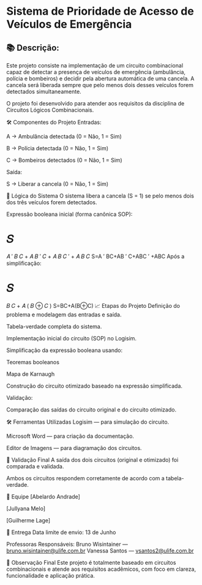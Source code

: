 # Sistema de Prioridade de Acesso de Veículos de Emergência

## 📚 Descrição:

Este projeto consiste na implementação de um circuito combinacional capaz de detectar a presença de veículos de emergência (ambulância, polícia e bombeiros) e decidir pela abertura automática de uma cancela.
A cancela será liberada sempre que pelo menos dois desses veículos forem detectados simultaneamente.

O projeto foi desenvolvido para atender aos requisitos da disciplina de Circuitos Lógicos Combinacionais.

🛠️ Componentes do Projeto
Entradas:

A → Ambulância detectada (0 = Não, 1 = Sim)

B → Polícia detectada (0 = Não, 1 = Sim)

C → Bombeiros detectados (0 = Não, 1 = Sim)

Saída:

S → Liberar a cancela (0 = Não, 1 = Sim)

🧠 Lógica do Sistema
O sistema libera a cancela (S = 1) se pelo menos dois dos três veículos forem detectados.

Expressão booleana inicial (forma canônica SOP):

𝑆
=
𝐴
′
𝐵
𝐶
+
𝐴
𝐵
′
𝐶
+
𝐴
𝐵
𝐶
′
+
𝐴
𝐵
𝐶
S=A 
′
 BC+AB 
′
 C+ABC 
′
 +ABC
Após a simplificação:

𝑆
=
𝐵
𝐶
+
𝐴
(
𝐵
⊕
𝐶
)
S=BC+A(B⊕C)
📈 Etapas do Projeto
Definição do problema e modelagem das entradas e saída.

Tabela-verdade completa do sistema.

Implementação inicial do circuito (SOP) no Logisim.

Simplificação da expressão booleana usando:

Teoremas booleanos

Mapa de Karnaugh

Construção do circuito otimizado baseado na expressão simplificada.

Validação:

Comparação das saídas do circuito original e do circuito otimizado.

🛠️ Ferramentas Utilizadas
Logisim — para simulação do circuito.

Microsoft Word — para criação da documentação.

Editor de Imagens — para diagramação dos circuitos.

🧪 Validação Final
A saída dos dois circuitos (original e otimizado) foi comparada e validada.

Ambos os circuitos respondem corretamente de acordo com a tabela-verdade.

👥 Equipe
[Abelardo Andrade]

[Jullyana Melo]

[Guilherme Lage]



📅 Entrega
Data limite de envio: 13 de Junho

Professoras Responsáveis:
Bruno Wisintainer — bruno.wisintainer@ulife.com.br
Vanessa Santos — vsantos2@ulife.com.br

🚀 Observação Final
Este projeto é totalmente baseado em circuitos combinacionais e atende aos requisitos acadêmicos, com foco em clareza, funcionalidade e aplicação prática.
